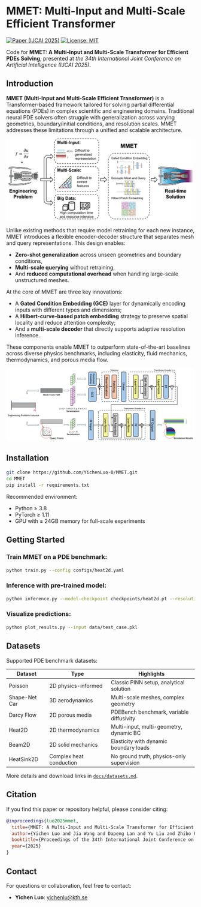 # MMET: Multi-Input and Multi-Scale Efficient Transformer

[![Paper (IJCAI 2025)](https://img.shields.io/badge/Paper-IJCAI%202025-green)](https://github.com/YichenLuo-0/MMET)
[![License: MIT](https://img.shields.io/badge/License-MIT-blue.svg)](LICENSE)

Code for **MMET: A Multi-Input and Multi-Scale Transformer for Efficient PDEs Solving**, presented at *the 34th International Joint Conference on Artificial Intelligence (IJCAI 2025)*.

## Introduction

**MMET (Multi-Input and Multi-Scale Efficient Transformer)** is a Transformer-based framework tailored for solving partial differential equations (PDEs) in complex scientific and engineering domains. Traditional neural PDE solvers often struggle with generalization across varying geometries, boundary/initial conditions, and resolution scales. MMET addresses these limitations through a unified and scalable architecture.

<img src="fig/introduction.png" alt="Introduction" width="500"/>

Unlike existing methods that require model retraining for each new instance, MMET introduces a flexible encoder-decoder structure that separates mesh and query representations. This design enables:
- **Zero-shot generalization** across unseen geometries and boundary conditions,
- **Multi-scale querying** without retraining,
- And **reduced computational overhead** when handling large-scale unstructured meshes.

At the core of MMET are three key innovations:
- A **Gated Condition Embedding (GCE)** layer for dynamically encoding inputs with different types and dimensions;
- A **Hilbert-curve-based patch embedding** strategy to preserve spatial locality and reduce attention complexity;
- And a **multi-scale decoder** that directly supports adaptive resolution inference.

These components enable MMET to outperform state-of-the-art baselines across diverse physics benchmarks, including elasticity, fluid mechanics, thermodynamics, and porous media flow.

<img src="fig/architecture.png" alt="Architecture" width="800"/>


## Installation

```bash
git clone https://github.com/YichenLuo-0/MMET.git
cd MMET
pip install -r requirements.txt
```

Recommended environment:
- Python ≥ 3.8
- PyTorch ≥ 1.11
- GPU with ≥ 24GB memory for full-scale experiments

## Getting Started

### Train MMET on a PDE benchmark:

```bash
python train.py --config configs/heat2d.yaml
```

### Inference with pre-trained model:

```bash
python inference.py --model-checkpoint checkpoints/heat2d.pt --resolution 100x40
```

### Visualize predictions:

```bash
python plot_results.py --input data/test_case.pkl
```

## Datasets

Supported PDE benchmark datasets:

| Dataset        | Type                        | Highlights                                  |
|----------------|-----------------------------|---------------------------------------------|
| Poisson        | 2D physics-informed          | Classic PINN setup, analytical solution     |
| Shape-Net Car  | 3D aerodynamics              | Multi-scale meshes, complex geometry        |
| Darcy Flow     | 2D porous media              | PDEBench benchmark, variable diffusivity    |
| Heat2D         | 2D thermodynamics            | Multi-input, multi-geometry, dynamic BC     |
| Beam2D         | 2D solid mechanics           | Elasticity with dynamic boundary loads      |
| HeatSink2D     | Complex heat conduction      | No ground truth, physics-only supervision   |

More details and download links in [`docs/datasets.md`](docs/datasets.md).

## Citation

If you find this paper or repository helpful, please consider citing:

```bibtex
@inproceedings{luo2025mmet,
  title={MMET: A Multi-Input and Multi-Scale Transformer for Efficient PDEs Solving},
  author={Yichen Luo and Jia Wang and Dapeng Lan and Yu Liu and Zhibo Pang},
  booktitle={Proceedings of the 34th International Joint Conference on Artificial Intelligence (IJCAI)},
  year={2025}
}
```

## Contact

For questions or collaboration, feel free to contact:
- **Yichen Luo**: [yichenlu@kth.se](mailto:yichenlu@kth.se)
